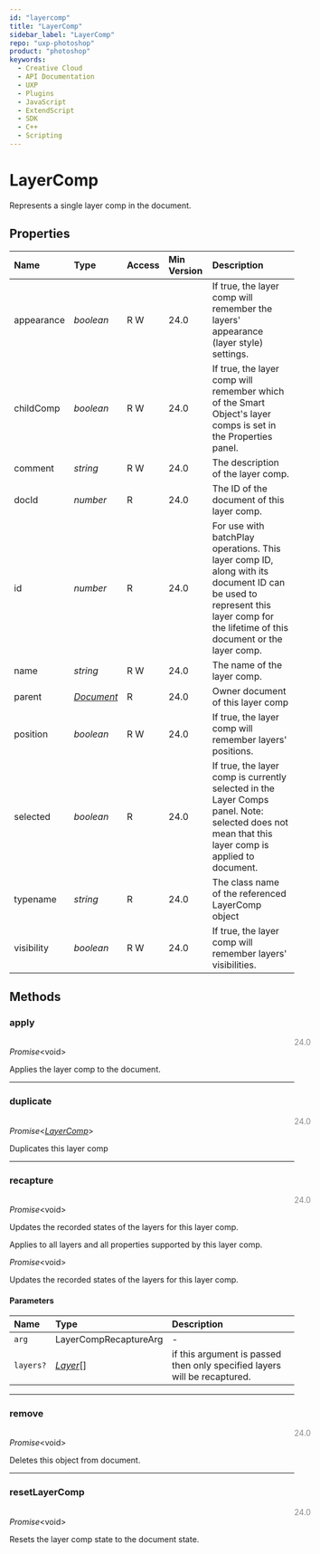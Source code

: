 ```yaml
---
id: "layercomp"
title: "LayerComp"
sidebar_label: "LayerComp"
repo: "uxp-photoshop"
product: "photoshop"
keywords:
  - Creative Cloud
  - API Documentation
  - UXP
  - Plugins
  - JavaScript
  - ExtendScript
  - SDK
  - C++
  - Scripting
---
```


# LayerComp

Represents a single layer comp in the document.

## Properties

| Name | Type | Access | Min Version | Description |
| :------ | :------ | :------ | :------ | :------ |
| appearance | *boolean* | R W | 24.0 | If true, the layer comp will remember the layers&#x27; appearance (layer style) settings. |
| childComp | *boolean* | R W | 24.0 | If true, the layer comp will remember which of the Smart Object&#x27;s layer comps is set in the Properties panel. |
| comment | *string* | R W | 24.0 | The description of the layer comp. |
| docId | *number* | R | 24.0 | The ID of the document of this layer comp. |
| id | *number* | R | 24.0 | For use with batchPlay operations. This layer comp ID, along with its document ID can be used to represent this layer comp for the lifetime of this document or the layer comp. |
| name | *string* | R W | 24.0 | The name of the layer comp. |
| parent | [*Document*](/ps_reference/classes/document/) | R | 24.0 | Owner document of this layer comp |
| position | *boolean* | R W | 24.0 | If true, the layer comp will remember layers&#x27; positions. |
| selected | *boolean* | R | 24.0 | If true, the layer comp is currently selected in the Layer Comps panel.  Note: selected does not mean that this layer comp is applied to document. |
| typename | *string* | R | 24.0 | The class name of the referenced LayerComp object |
| visibility | *boolean* | R W | 24.0 | If true, the layer comp will remember layers&#x27; visibilities. |

## Methods

### apply
<span class="minversion" style="float:left; margin-left:36em; opacity:0.5;">24.0</span>

*Promise*<void\>

Applies the layer comp to the document.

___

### duplicate
<span class="minversion" style="float:left; margin-left:36em; opacity:0.5;">24.0</span>

*Promise*<[*LayerComp*](/ps_reference/classes/layercomp/)\>

Duplicates this layer comp

___

### recapture
<span class="minversion" style="float:left; margin-left:36em; opacity:0.5;">24.0</span>

*Promise*<void\>

Updates the recorded states of the layers for this layer comp.

Applies to all layers and all properties supported by this layer comp.

*Promise*<void\>

Updates the recorded states of the layers for this layer comp.

#### Parameters

| Name | Type | Description |
| :------ | :------ | :------ |
| `arg` | LayerCompRecaptureArg | - |
| `layers?` | [*Layer*](/ps_reference/classes/layer/)[] | if this argument is passed then only specified layers will be recaptured. |

___

### remove
<span class="minversion" style="float:left; margin-left:36em; opacity:0.5;">24.0</span>

*Promise*<void\>

Deletes this object from document.

___

### resetLayerComp
<span class="minversion" style="float:left; margin-left:36em; opacity:0.5;">24.0</span>

*Promise*<void\>

Resets the layer comp state to the document state.
